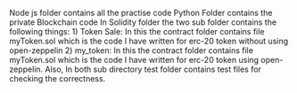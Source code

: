 Node js folder contains all the practise code
Python Folder contains the private Blockchain code
In Solidity folder the two sub folder contains the following things:
    1) Token Sale: In this the contract folder contains file myToken.sol which is the code I have written for erc-20 token without using open-zeppelin
    2) my_token: In this the contract folder contains file myToken.sol which is the code I have written for erc-20 token  using open-zeppelin.
    Also, In both sub directory test folder contains test files for checking the correctness.

